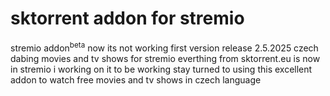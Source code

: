 # sktorrent addon for stremio 
stremio addon<sup>beta</sup>
now its not working first version release 2.5.2025
czech dabing movies and tv shows for stremio everthing from sktorrent.eu is now in stremio
i working on it to be working stay turned to using this excellent addon to watch free movies and tv shows in czech language
